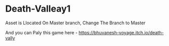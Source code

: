 # Death-Valleay1
Asset is  Llocated On Master branch, Change The Branch to Master 

And you can Paly this game here - https://bhuvanesh-voyage.itch.io/death-vally
